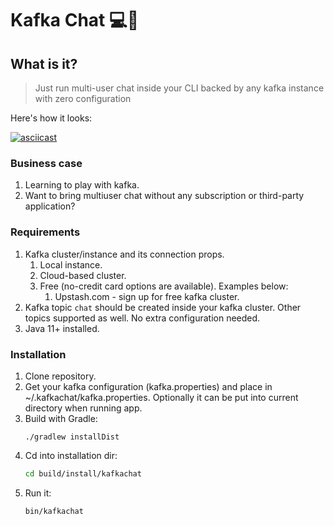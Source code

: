 # Kafka Chat 💻💎

## What is it?
> Just run multi-user chat inside your CLI
> backed by any kafka instance with zero configuration

Here's how it looks:

[![asciicast](https://asciinema.org/a/624566.svg)](https://asciinema.org/a/624566)

### Business case
1. Learning to play with kafka.
2. Want to bring multiuser chat without any subscription or third-party application?

### Requirements
1. Kafka cluster/instance and its connection props.
    1. Local instance.
    2. Cloud-based cluster.
    3. Free (no-credit card options are available). Examples below:
       1. Upstash.com - sign up for free kafka cluster.
2. Kafka topic `chat` should be created inside your kafka cluster. Other topics supported as well. 
No extra configuration needed.
3. Java 11+ installed.

### Installation

1. Clone repository.
2. Get your kafka configuration (kafka.properties) and place in ~/.kafkachat/kafka.properties.
Optionally it can be put into current directory when running app.
3. Build with Gradle:
   ```
   ./gradlew installDist
   ```
4. Cd into installation dir:
   ```bash
   cd build/install/kafkachat
   ```
5. Run it:
   ```bash
   bin/kafkachat
   ```